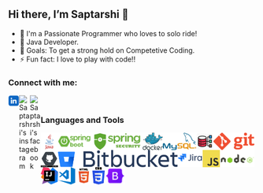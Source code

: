 ## Hi there, I’m Saptarshi 👋

- 👀 I'm a Passionate Programmer who loves to solo ride!
- 🌱 Java Developer.
- 💞️ Goals: To get a strong hold on Competetive Coding.
- ⚡ Fun fact: I love to play with code!!

### Connect with me:

<a href="https://www.linkedin.com/in/saptarshi-karmakar/">
  <img align="left" alt="Saptarshi's Linkdein" width="22px" src="https://raw.githubusercontent.com/SaptarshiKarmakar/SaptarshiKarmakar/master/ProfileIcons/linkedin.png" />
</a>
<a href="https://www.instagram.com/saptarshi_karmakar/">
  <img align="left" alt="Saptarshi's instagram" width="22px" src="https://cdn.jsdelivr.net/npm/simple-icons@v3/icons/instagram.svg" />
</a>
<a href="https://www.facebook.com/saptarshi.karmakar.507/">
  <img align="left" alt="Saptarshi's facebook" width="22px" src="https://cdn.jsdelivr.net/npm/simple-icons@v3/icons/facebook.svg" />
</a>
<br/>

### Languages and Tools

<img align="left" height="35" src="https://raw.githubusercontent.com/SaptarshiKarmakar/SaptarshiKarmakar/master/ProfileIcons/java.png" />
<img align="left" height="35" src="https://raw.githubusercontent.com/SaptarshiKarmakar/SaptarshiKarmakar/master/ProfileIcons/SpringBoot.png" />
<img align="left" height="35" src="https://raw.githubusercontent.com/SaptarshiKarmakar/SaptarshiKarmakar/master/ProfileIcons/SpringSecurity.png" />
<img align="left" height="35" src="https://raw.githubusercontent.com/SaptarshiKarmakar/SaptarshiKarmakar/master/ProfileIcons/Docker.png" />
<img align="left" height="35" src="https://raw.githubusercontent.com/SaptarshiKarmakar/SaptarshiKarmakar/master/ProfileIcons/Mysql.png" />
<img align="left" height="35" src="https://raw.githubusercontent.com/SaptarshiKarmakar/SaptarshiKarmakar/master/ProfileIcons/RDBMS.png" />
<img align="left" height="35" src="https://raw.githubusercontent.com/SaptarshiKarmakar/SaptarshiKarmakar/master/ProfileIcons/Git.png" />
<img align="left" height="35" src="https://raw.githubusercontent.com/SaptarshiKarmakar/SaptarshiKarmakar/master/ProfileIcons/GitHub.png" />
<img align="left" height="35" src="https://raw.githubusercontent.com/SaptarshiKarmakar/SaptarshiKarmakar/master/ProfileIcons/BitBucket.png" />
<img align="left" height="35" src="https://raw.githubusercontent.com/SaptarshiKarmakar/SaptarshiKarmakar/master/ProfileIcons/Jira.png" />
<img align="left" height="35" src="https://raw.githubusercontent.com/SaptarshiKarmakar/SaptarshiKarmakar/master/ProfileIcons/JavaScript.png" />
<img align="left" height="35" src="https://raw.githubusercontent.com/SaptarshiKarmakar/SaptarshiKarmakar/master/ProfileIcons/nodejs.png" />
<img align="left" height="35" src="https://raw.githubusercontent.com/SaptarshiKarmakar/SaptarshiKarmakar/master/ProfileIcons/Intellij.png" />
<img align="left" height="35" src="https://raw.githubusercontent.com/SaptarshiKarmakar/SaptarshiKarmakar/master/ProfileIcons/VS code.png" />
<img align="left" height="35" src="https://raw.githubusercontent.com/SaptarshiKarmakar/SaptarshiKarmakar/master/ProfileIcons/html.png" />
<img align="left" height="35" src="https://raw.githubusercontent.com/SaptarshiKarmakar/SaptarshiKarmakar/master/ProfileIcons/CSS3.png" />
<img align="left" height="35" src="https://raw.githubusercontent.com/SaptarshiKarmakar/SaptarshiKarmakar/master/ProfileIcons/bootstrap.png" />

